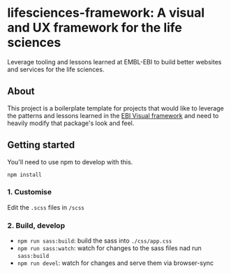 # lifesciences-framework: A visual and UX framework for the life sciences
Leverage tooling and lessons learned at EMBL-EBI to build better websites and services for the life sciences.

## About

This project is a boilerplate template for projects that would like to leverage the patterns and lessons learned in the [EBI Visual framework](https://github.com/ebiwd/EBI-Framework/) and need to heavily modify that package's look and feel.

## Getting started

You'll need to use npm to develop with this.

`npm install`

### 1. Customise

Edit the `.scss` files in `/scss`

### 2. Build, develop

- `npm run sass:build`: build the sass into `./css/app.css`
- `npm run sass:watch`: watch for changes to the sass files nad run `sass:build`
- `npm run devel`: watch for changes and serve them via browser-sync
